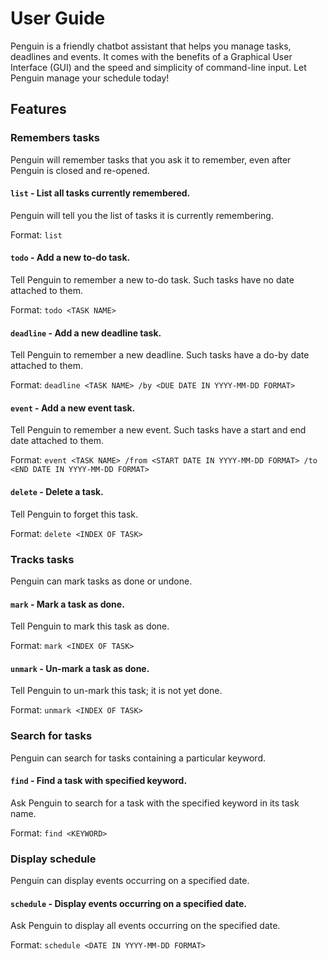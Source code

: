 # User Guide

Penguin is a friendly chatbot assistant 
that helps you manage tasks, deadlines and events.
It comes with the benefits of a Graphical User Interface (GUI)
and the speed and simplicity of command-line input. Let Penguin
manage your schedule today!

## Features 

### Remembers tasks

Penguin will remember tasks that you ask it to remember, 
even after Penguin is closed and re-opened. 

#### `list` - List all tasks currently remembered. 

Penguin will tell you the list of tasks it is currently remembering. 

Format: `list`

#### `todo` - Add a new to-do task. 

Tell Penguin to remember a new to-do task. Such tasks have no date attached to them. 

Format: `todo <TASK NAME>`

#### `deadline` - Add a new deadline task.

Tell Penguin to remember a new deadline. Such tasks have a do-by date attached to them.

Format: `deadline <TASK NAME> /by <DUE DATE IN YYYY-MM-DD FORMAT>`



#### `event` - Add a new event task.

Tell Penguin to remember a new event. Such tasks have a start and end date attached to them.

Format: `event <TASK NAME> /from <START DATE IN YYYY-MM-DD FORMAT> /to <END DATE IN YYYY-MM-DD FORMAT>`

#### `delete` - Delete a task.

Tell Penguin to forget this task. 

Format: `delete <INDEX OF TASK>`

### Tracks tasks

Penguin can mark tasks as done or undone. 

#### `mark` - Mark a task as done.

Tell Penguin to mark this task as done.

Format: `mark <INDEX OF TASK>`

#### `unmark` - Un-mark a task as done.

Tell Penguin to un-mark this task; it is not yet done.

Format: `unmark <INDEX OF TASK>`

### Search for tasks

Penguin can search for tasks containing a particular keyword. 

#### `find` - Find a task with specified keyword. 

Ask Penguin to search for a task with the specified keyword in its task name.  

Format: `find <KEYWORD>`

### Display schedule

Penguin can display events occurring on a specified date. 

#### `schedule` - Display events occurring on a specified date. 

Ask Penguin to display all events occurring on the specified date. 

Format: `schedule <DATE IN YYYY-MM-DD FORMAT>`

